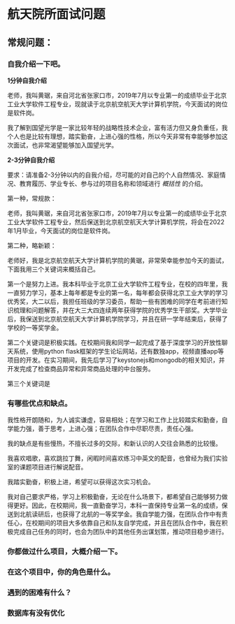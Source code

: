 # 航天院所面试问题

## 常规问题：

### 自我介绍一下吧。

**1分钟自我介绍**

老师，我叫黄琚，来自河北省张家口市，2019年7月以专业第一的成绩毕业于北京工业大学软件工程专业，现就读于北京航空航天大学计算机学院，今天面试的岗位是软件岗。

我了解到国望光学是一家比较年轻的战略性技术企业，富有活力但又身负重任，我个人也是比较有理想，踏实勤奋，上进心强的性格，所以今天非常有幸能够参加这次面试，也非常渴望能够加入国望光学。

**2-3分钟自我介绍**

要求：请准备2-3分钟以内的自我介绍，尽可能的对自己的个人自然情况、家庭情况、教育履历、学业专长、参与过的项目名称和领域进行  *概括性*  的介绍。

第一种，常规款：

老师，我叫黄琚，来自河北省张家口市，2019年7月以专业第一的成绩毕业于北京工业大学软件工程专业，然后保送到北京航空航天大学计算机学院，将会在2022年1月毕业，今天面试的岗位是软件岗。



第二种，略新颖：

老师好，我是北京航空航天大学计算机学院的黄琚，非常荣幸能参加今天的面试，下面我用三个关键词来概括自己。

第一个是努力上进。我本科毕业于北京工业大学软件工程专业，在校的四年里，我一直努力学习，基本上每年都是专业的第一名，每年都会获得北京工业大学的学习优秀奖，大二以后，我担任班级的学习委员，帮助一些有困难的同学在考前进行知识梳理和问题解答，并在大三大四连续两年获得学院的优秀学生干部奖。大学毕业后，我保送到北京航空航天大学计算机学院学习，并且在研一学年结束后，获得了学校的一等奖学金。

第二个关键词是积极实践。在校期间我和同学一起完成了基于深度学习的开放性聊天系统，使用python flask框架的学生论坛网站，还有数独app，视频直播app等项目的开发。在实习期间，我先后学习了keystonejs和mongodb的相关知识，并开发完成了检查商品异常和异常商品处理的中台服务。

第三个关键词是







































### 有哪些优点和缺点。

我性格开朗随和，为人诚实谦虚，容易相处；在学习和工作上比较踏实和勤奋，自学能力强，善于思考，上进心强；在团队合作中尽职尽责，责任心强。

我的缺点是有些慢热，不擅长过多的交际，和新认识的人交往会熟悉的比较慢。

我喜欢唱歌，喜欢跳拉丁舞，闲暇时间喜欢练习中英文的配音，也曾经为我们实验室的课题项目进行解说配音。

我踏实勤奋，积极上进，希望可以获得这次实习机会。

我对自己要求严格，学习上积极勤奋，无论在什么场景下，都希望自己能够努力做得更好。因此，在校期间，我一直勤奋学习，本科一直保持专业第一名的成绩，保送到北航读研后，也获得了北航的一等奖学金。我自学能力强，在团队合作中有责任心，在校期间的项目大多依靠自己和队友自学完成，并且在团队合作中，我在积极完成自己任务的同时，也会为团队中的其他任务出谋划策，推动项目稳步进行。



### 你都做过什么项目，大概介绍一下。

### 在这个项目中，你的角色是什么。

### 遇到的困难有什么？

### 数据库有没有优化







